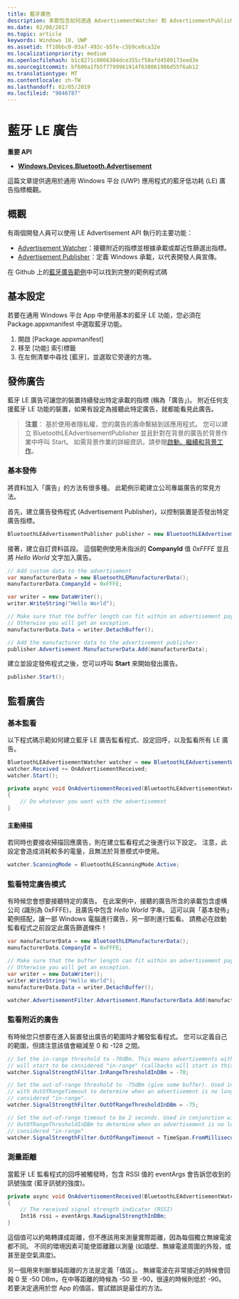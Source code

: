 ```yaml
---
title: 藍牙廣告
description: 本節包含如何透過 AdvertisementWatcher 和 AdvertisementPublisher API 的使用者，將藍牙低功耗 (LE) 廣告整合到通用 Windows 平台 (UWP) 應用程式的文章。
ms.date: 02/08/2017
ms.topic: article
keywords: Windows 10, UWP
ms.assetid: ff10bbc0-03a7-492c-b5fe-c5b9ce8ca32e
ms.localizationpriority: medium
ms.openlocfilehash: b1c8271c8066304dce355cf50afd4509173eed3e
ms.sourcegitcommit: bf600a1fb5f7799961914f638061986d55f6ab12
ms.translationtype: MT
ms.contentlocale: zh-TW
ms.lasthandoff: 02/05/2019
ms.locfileid: "9046787"
---
```

# <a name="bluetooth-le-advertisements"></a>藍牙 LE 廣告


**重要 API**

-   [**Windows.Devices.Bluetooth.Advertisement**](https://msdn.microsoft.com/library/windows/apps/windows.devices.bluetooth.advertisement.aspx)

這篇文章提供適用於通用 Windows 平台 (UWP) 應用程式的藍牙低功耗 (LE) 廣告指標概觀。  

## <a name="overview"></a>概觀

有兩個開發人員可以使用 LE Advertisement API 執行的主要功能：

-   [Advertisement Watcher](https://msdn.microsoft.com/library/windows/apps/windows.devices.bluetooth.advertisement.bluetoothleadvertisementwatcher.aspx)：接聽附近的指標並根據承載或鄰近性篩選出指標。  
-   [Advertisement Publisher](https://msdn.microsoft.com/library/windows/apps/windows.devices.bluetooth.advertisement.bluetoothleadvertisementpublisher.aspx)：定義 Windows 承載，以代表開發人員宣傳。  

在 Github 上的[藍牙廣告範例](https://go.microsoft.com/fwlink/p/?LinkId=619990)中可以找到完整的範例程式碼

## <a name="basic-setup"></a>基本設定

若要在通用 Windows 平台 App 中使用基本的藍牙 LE 功能，您必須在 Package.appxmanifest 中選取藍牙功能。

1. 開啟 \[Package.appxmanifest\]
2. 移至 \[功能\] 索引標籤
3. 在左側清單中尋找 [藍牙]，並選取它旁邊的方塊。

## <a name="publishing-advertisements"></a>發佈廣告

藍牙 LE 廣告可讓您的裝置持續發出特定承載的指標 (稱為「廣告」)。 附近任何支援藍牙 LE 功能的裝置，如果有設定為接聽此特定廣告，就都能看見此廣告。

> **注意**： 基於使用者隱私權，您的廣告的壽命繫結到該應用程式。 您可以建立 BluetoothLEAdvertisementPublisher 並且針對在背景的廣告於背景作業中呼叫 Start。 如需背景作業的詳細資訊，請參閱[啟動、繼續和背景工作](https://msdn.microsoft.com/windows/uwp/launch-resume/index)。

### <a name="basic-publishing"></a>基本發佈

將資料加入「廣告」的方法有很多種。 此範例示範建立公司專屬廣告的常見方法。 

首先，建立廣告發佈程式 (Advertisement Publisher)，以控制裝置是否發出特定廣告指標。

```csharp
BluetoothLEAdvertisementPublisher publisher = new BluetoothLEAdvertisementPublisher();
```

接著，建立自訂資料區段。 這個範例使用未指派的 **CompanyId** 值 *0xFFFE* 並且將 *Hello World* 文字加入廣告。 

```csharp
// Add custom data to the advertisement
var manufacturerData = new BluetoothLEManufacturerData();
manufacturerData.CompanyId = 0xFFFE;

var writer = new DataWriter();
writer.WriteString("Hello World");

// Make sure that the buffer length can fit within an advertisement payload (~20 bytes). 
// Otherwise you will get an exception.
manufacturerData.Data = writer.DetachBuffer();

// Add the manufacturer data to the advertisement publisher:
publisher.Advertisement.ManufacturerData.Add(manufacturerData);
```

建立並設定發佈程式之後，您可以呼叫 **Start** 來開始發出廣告。

```csharp
publisher.Start();
```

## <a name="watching-for-advertisements"></a>監看廣告

### <a name="basic-watching"></a>基本監看

以下程式碼示範如何建立藍牙 LE 廣告監看程式、設定回呼，以及監看所有 LE 廣告。

```csharp
BluetoothLEAdvertisementWatcher watcher = new BluetoothLEAdvertisementWatcher();
watcher.Received += OnAdvertisementReceived;
watcher.Start();
``` 

```csharp
private async void OnAdvertisementReceived(BluetoothLEAdvertisementWatcher watcher, BluetoothLEAdvertisementReceivedEventArgs eventArgs)
{
    // Do whatever you want with the advertisement
}
```

#### <a name="active-scanning"></a>主動掃描
若同時也要接收掃描回應廣告，則在建立監看程式之後進行以下設定。 注意，此設定會造成消耗較多的電量，且無法於背景模式中使用。

```csharp
watcher.ScanningMode = BluetoothLEScanningMode.Active;
```

### <a name="watching-for-a-specific-advertisement-pattern"></a>監看特定廣告模式

有時候您會想要接聽特定的廣告。 在此案例中，接聽的廣告所含的承載包含虛構公司 (識別為 0xFFFE)，且廣告中包含 *Hello World* 字串。 這可以與「基本發佈」範例搭配，讓一部 Windows 電腦進行廣告，另一部則進行監看。 請務必在啟動監看程式之前設定此廣告篩選條件！

```csharp
var manufacturerData = new BluetoothLEManufacturerData();
manufacturerData.CompanyId = 0xFFFE;

// Make sure that the buffer length can fit within an advertisement payload (~20 bytes). 
// Otherwise you will get an exception.
var writer = new DataWriter();
writer.WriteString("Hello World");
manufacturerData.Data = writer.DetachBuffer();

watcher.AdvertisementFilter.Advertisement.ManufacturerData.Add(manufacturerData);
```

### <a name="watching-for-a-nearby-advertisement"></a>監看附近的廣告

有時候您只想要在進入裝置發出廣告的範圍時才觸發監看程式。 您可以定義自己的範圍，但請注意該值會縮減至 0 和 -128 之間。 

```csharp
// Set the in-range threshold to -70dBm. This means advertisements with RSSI >= -70dBm 
// will start to be considered "in-range" (callbacks will start in this range).
watcher.SignalStrengthFilter.InRangeThresholdInDBm = -70;

// Set the out-of-range threshold to -75dBm (give some buffer). Used in conjunction 
// with OutOfRangeTimeout to determine when an advertisement is no longer 
// considered "in-range".
watcher.SignalStrengthFilter.OutOfRangeThresholdInDBm = -75;

// Set the out-of-range timeout to be 2 seconds. Used in conjunction with 
// OutOfRangeThresholdInDBm to determine when an advertisement is no longer 
// considered "in-range"
watcher.SignalStrengthFilter.OutOfRangeTimeout = TimeSpan.FromMilliseconds(2000);
```

### <a name="gauging-distance"></a>測量距離

當藍牙 LE 監看程式的回呼被觸發時，包含 RSSI 值的 eventArgs 會告訴您收到的訊號強度 (藍牙訊號的強度)。

```csharp
private async void OnAdvertisementReceived(BluetoothLEAdvertisementWatcher watcher, BluetoothLEAdvertisementReceivedEventArgs eventArgs)
{
    // The received signal strength indicator (RSSI)
    Int16 rssi = eventArgs.RawSignalStrengthInDBm;
}
```

這個值可以約略轉譯成距離，但不應該用來測量實際距離，因為每個獨立無線電波都不同。 不同的環境因素可能使距離難以測量 (如牆壁、無線電波周圍的外殼，或甚至是空氣濕度)。

另一個用來判斷單純距離的方法是定義「值區」。 無線電波在非常接近的時候會回報 0 至 -50 DBm，在中等距離的時候為 -50 至 -90，很遠的時候則低於 -90。 若要決定適用於您 App 的值區，嘗試錯誤是最佳的方法。